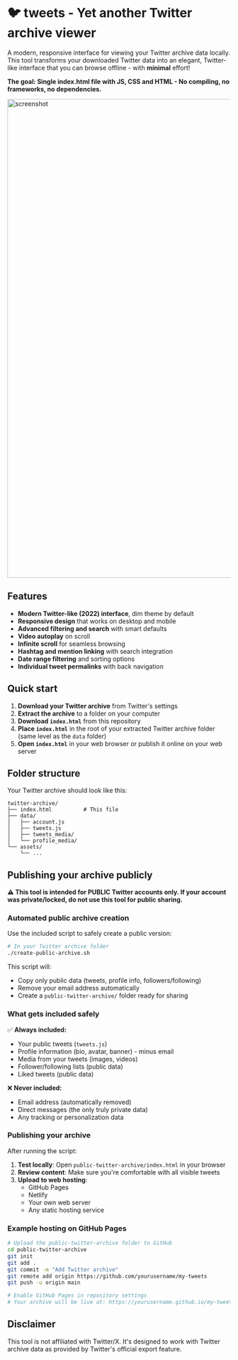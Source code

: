 # 🐦 tweets - Yet another Twitter archive viewer

A modern, responsive interface for viewing your Twitter archive data locally. This tool transforms your downloaded Twitter data into an elegant, Twitter-like interface that you can browse offline - with **minimal** effort!

**The goal: Single index.html file with JS, CSS and HTML - No compiling, no frameworks, no dependencies.**

<img width="1414" height="1078" alt="screenshot" src="https://github.com/user-attachments/assets/463c692a-f032-4a98-a264-ac8c245aa924" />

## Features

- **Modern Twitter-like (2022) interface**, dim theme by default
- **Responsive design** that works on desktop and mobile
- **Advanced filtering and search** with smart defaults
- **Video autoplay** on scroll
- **Infinite scroll** for seamless browsing
- **Hashtag and mention linking** with search integration
- **Date range filtering** and sorting options
- **Individual tweet permalinks** with back navigation

## Quick start

1. **Download your Twitter archive** from Twitter's settings
2. **Extract the archive** to a folder on your computer
3. **Download `index.html`** from this repository
4. **Place `index.html`** in the root of your extracted Twitter archive folder (same level as the `data` folder)
5. **Open `index.html`** in your web browser or publish it online on your web server

## Folder structure

Your Twitter archive should look like this:

```
twitter-archive/
├── index.html          # This file
├── data/
│   ├── account.js
│   ├── tweets.js
│   ├── tweets_media/
│   └── profile_media/
└── assets/
    └── ...
```

## Publishing your archive publicly

**⚠️ This tool is intended for PUBLIC Twitter accounts only. If your account was private/locked, do not use this tool for public sharing.**

### Automated public archive creation

Use the included script to safely create a public version:

```bash
# In your Twitter archive folder
./create-public-archive.sh
```

This script will:
- Copy only public data (tweets, profile info, followers/following)
- Remove your email address automatically
- Create a `public-twitter-archive/` folder ready for sharing

### What gets included safely

✅ **Always included:**
- Your public tweets (`tweets.js`)
- Profile information (bio, avatar, banner) - minus email
- Media from your tweets (images, videos)
- Follower/following lists (public data)
- Liked tweets (public data)

❌ **Never included:**
- Email address (automatically removed)
- Direct messages (the only truly private data)
- Any tracking or personalization data

### Publishing your archive

After running the script:

1. **Test locally**: Open `public-twitter-archive/index.html` in your browser
2. **Review content**: Make sure you're comfortable with all visible tweets
3. **Upload to web hosting**:
   - GitHub Pages
   - Netlify
   - Your own web server
   - Any static hosting service

### Example hosting on GitHub Pages

```bash
# Upload the public-twitter-archive folder to GitHub
cd public-twitter-archive
git init
git add .
git commit -m "Add Twitter archive"
git remote add origin https://github.com/yourusername/my-tweets
git push -u origin main

# Enable GitHub Pages in repository settings
# Your archive will be live at: https://yourusername.github.io/my-tweets
```

## Disclaimer

This tool is not affiliated with Twitter/X. It's designed to work with Twitter archive data as provided by Twitter's official export feature.
